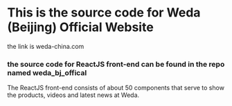 # This is the source code for Weda (Beijing) Official Website

the link is weda-china.com


### the source code for ReactJS front-end can be found in the repo named weda_bj_offical 

The ReactJS front-end consists of about 50 components that serve to show the products, videos and latest news at Weda. 
